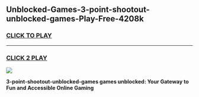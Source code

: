 
## Unblocked-Games-3-point-shootout-unblocked-games-Play-Free-4208k
<h3>
<a href="https://premium76.site?title=3-point-shootout-unblocked-games&ref=20M">CLICK TO PLAY</a></h3>
<hr>

<h3>
<a href="https://premium76.site?title=3-point-shootout-unblocked-games&ref=20M">CLICK 2 PLAY</a>
  
</h3>

<a href="https://premium76.site?title=3-point-shootout-unblocked-games&ref=19M"><img src="https://clearcache.store/games.png"></a>


**3-point-shootout-unblocked-games games unblocked: Your Gateway to Fun and Accessible Online Gaming**
